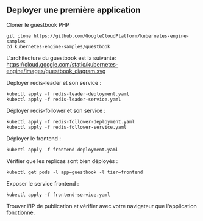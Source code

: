 ## Deployer une première application


Cloner le guestbook PHP
```shell
git clone https://github.com/GoogleCloudPlatform/kubernetes-engine-samples
cd kubernetes-engine-samples/guestbook
```

L'architecture du guestbook est la suivante:
https://cloud.google.com/static/kubernetes-engine/images/guestbook_diagram.svg

Déployer redis-leader et son service :
```shell
kubectl apply -f redis-leader-deployment.yaml
kubectl apply -f redis-leader-service.yaml
```

Déployer redis-follower et son service :
```shell
kubectl apply -f redis-follower-deployment.yaml
kubectl apply -f redis-follower-service.yaml
```

Déployer le frontend :
```shell
kubectl apply -f frontend-deployment.yaml
```

Vérifier que les replicas sont bien déployés :
```shell
kubectl get pods -l app=guestbook -l tier=frontend
```

Exposer le service frontend :
```shell
kubectl apply -f frontend-service.yaml
```

Trouver l'IP de publication et vérifier avec votre navigateur que l'application fonctionne.